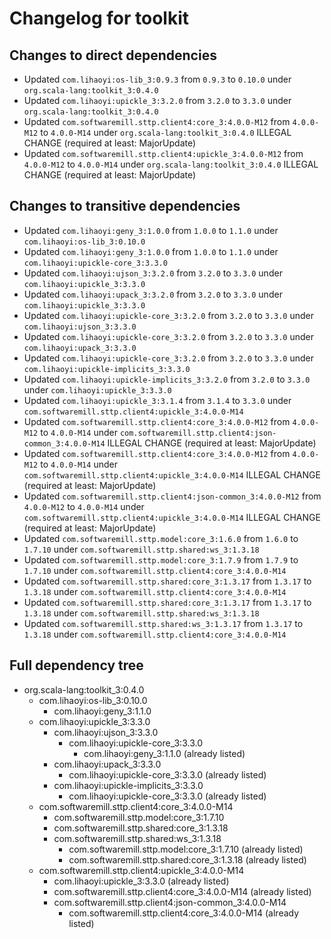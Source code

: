 # Changelog for toolkit

## Changes to direct dependencies
 - Updated `com.lihaoyi:os-lib_3:0.9.3` from `0.9.3` to `0.10.0` under `org.scala-lang:toolkit_3:0.4.0`
 - Updated `com.lihaoyi:upickle_3:3.2.0` from `3.2.0` to `3.3.0` under `org.scala-lang:toolkit_3:0.4.0`
 - Updated `com.softwaremill.sttp.client4:core_3:4.0.0-M12` from `4.0.0-M12` to `4.0.0-M14` under `org.scala-lang:toolkit_3:0.4.0` ILLEGAL CHANGE (required at least: MajorUpdate)
 - Updated `com.softwaremill.sttp.client4:upickle_3:4.0.0-M12` from `4.0.0-M12` to `4.0.0-M14` under `org.scala-lang:toolkit_3:0.4.0` ILLEGAL CHANGE (required at least: MajorUpdate)

## Changes to transitive dependencies
 - Updated `com.lihaoyi:geny_3:1.0.0` from `1.0.0` to `1.1.0` under `com.lihaoyi:os-lib_3:0.10.0`
 - Updated `com.lihaoyi:geny_3:1.0.0` from `1.0.0` to `1.1.0` under `com.lihaoyi:upickle-core_3:3.3.0`
 - Updated `com.lihaoyi:ujson_3:3.2.0` from `3.2.0` to `3.3.0` under `com.lihaoyi:upickle_3:3.3.0`
 - Updated `com.lihaoyi:upack_3:3.2.0` from `3.2.0` to `3.3.0` under `com.lihaoyi:upickle_3:3.3.0`
 - Updated `com.lihaoyi:upickle-core_3:3.2.0` from `3.2.0` to `3.3.0` under `com.lihaoyi:ujson_3:3.3.0`
 - Updated `com.lihaoyi:upickle-core_3:3.2.0` from `3.2.0` to `3.3.0` under `com.lihaoyi:upack_3:3.3.0`
 - Updated `com.lihaoyi:upickle-core_3:3.2.0` from `3.2.0` to `3.3.0` under `com.lihaoyi:upickle-implicits_3:3.3.0`
 - Updated `com.lihaoyi:upickle-implicits_3:3.2.0` from `3.2.0` to `3.3.0` under `com.lihaoyi:upickle_3:3.3.0`
 - Updated `com.lihaoyi:upickle_3:3.1.4` from `3.1.4` to `3.3.0` under `com.softwaremill.sttp.client4:upickle_3:4.0.0-M14`
 - Updated `com.softwaremill.sttp.client4:core_3:4.0.0-M12` from `4.0.0-M12` to `4.0.0-M14` under `com.softwaremill.sttp.client4:json-common_3:4.0.0-M14` ILLEGAL CHANGE (required at least: MajorUpdate)
 - Updated `com.softwaremill.sttp.client4:core_3:4.0.0-M12` from `4.0.0-M12` to `4.0.0-M14` under `com.softwaremill.sttp.client4:upickle_3:4.0.0-M14` ILLEGAL CHANGE (required at least: MajorUpdate)
 - Updated `com.softwaremill.sttp.client4:json-common_3:4.0.0-M12` from `4.0.0-M12` to `4.0.0-M14` under `com.softwaremill.sttp.client4:upickle_3:4.0.0-M14` ILLEGAL CHANGE (required at least: MajorUpdate)
 - Updated `com.softwaremill.sttp.model:core_3:1.6.0` from `1.6.0` to `1.7.10` under `com.softwaremill.sttp.shared:ws_3:1.3.18`
 - Updated `com.softwaremill.sttp.model:core_3:1.7.9` from `1.7.9` to `1.7.10` under `com.softwaremill.sttp.client4:core_3:4.0.0-M14`
 - Updated `com.softwaremill.sttp.shared:core_3:1.3.17` from `1.3.17` to `1.3.18` under `com.softwaremill.sttp.client4:core_3:4.0.0-M14`
 - Updated `com.softwaremill.sttp.shared:core_3:1.3.17` from `1.3.17` to `1.3.18` under `com.softwaremill.sttp.shared:ws_3:1.3.18`
 - Updated `com.softwaremill.sttp.shared:ws_3:1.3.17` from `1.3.17` to `1.3.18` under `com.softwaremill.sttp.client4:core_3:4.0.0-M14`

## Full dependency tree

 - org.scala-lang:toolkit_3:0.4.0
   - com.lihaoyi:os-lib_3:0.10.0
     - com.lihaoyi:geny_3:1.1.0
   - com.lihaoyi:upickle_3:3.3.0
     - com.lihaoyi:ujson_3:3.3.0
       - com.lihaoyi:upickle-core_3:3.3.0
         - com.lihaoyi:geny_3:1.1.0 (already listed)
     - com.lihaoyi:upack_3:3.3.0
       - com.lihaoyi:upickle-core_3:3.3.0 (already listed)
     - com.lihaoyi:upickle-implicits_3:3.3.0
       - com.lihaoyi:upickle-core_3:3.3.0 (already listed)
   - com.softwaremill.sttp.client4:core_3:4.0.0-M14
     - com.softwaremill.sttp.model:core_3:1.7.10
     - com.softwaremill.sttp.shared:core_3:1.3.18
     - com.softwaremill.sttp.shared:ws_3:1.3.18
       - com.softwaremill.sttp.model:core_3:1.7.10 (already listed)
       - com.softwaremill.sttp.shared:core_3:1.3.18 (already listed)
   - com.softwaremill.sttp.client4:upickle_3:4.0.0-M14
     - com.lihaoyi:upickle_3:3.3.0 (already listed)
     - com.softwaremill.sttp.client4:core_3:4.0.0-M14 (already listed)
     - com.softwaremill.sttp.client4:json-common_3:4.0.0-M14
       - com.softwaremill.sttp.client4:core_3:4.0.0-M14 (already listed)
